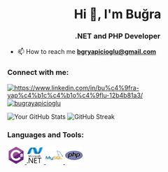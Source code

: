 <h1 align="center">Hi 👋, I'm Buğra</h1>
<h3 align="center">.NET and PHP Developer</h3>

- 📫 How to reach me **bgryapicioglu@gmail.com**

<h3 align="left">Connect with me:</h3>
<p align="left">
<a href="https://linkedin.com/in/bu%c4%9fra-yap%c4%b1c%c4%b1o%c4%9flu-12b4b81a3/" target="blank"><img align="center" src="https://raw.githubusercontent.com/rahuldkjain/github-profile-readme-generator/master/src/images/icons/Social/linked-in-alt.svg" alt="https://www.linkedin.com/in/bu%c4%9fra-yap%c4%b1c%c4%b1o%c4%9flu-12b4b81a3/" height="30" width="40" /></a>
<a href="https://instagram.com/bugrayapicioglu" target="blank"><img align="center" src="https://raw.githubusercontent.com/rahuldkjain/github-profile-readme-generator/master/src/images/icons/Social/instagram.svg" alt="bugrayapicioglu" height="30" width="40" /></a>
</p>

![Your GitHub Stats](https://github-readme-stats.vercel.app/api?username=bgryapicioglu&show_icons=true&count_private=true&hide=prs&theme=radical) 
![GitHub Streak](https://github-readme-streak-stats.herokuapp.com/?user=bgryapicioglu&theme=dark)

<h3 align="left">Languages and Tools:</h3>
<p align="left"> <a href="https://www.w3schools.com/cs/" target="_blank" rel="noreferrer"> <img src="https://raw.githubusercontent.com/devicons/devicon/master/icons/csharp/csharp-original.svg" alt="csharp" width="40" height="40"/> </a> <a href="https://dotnet.microsoft.com/" target="_blank" rel="noreferrer"> <img src="https://raw.githubusercontent.com/devicons/devicon/master/icons/dot-net/dot-net-original-wordmark.svg" alt="dotnet" width="40" height="40"/> </a> <a href="https://www.mysql.com/" target="_blank" rel="noreferrer"> <img src="https://raw.githubusercontent.com/devicons/devicon/master/icons/mysql/mysql-original-wordmark.svg" alt="mysql" width="40" height="40"/> </a> <a href="https://www.php.net" target="_blank" rel="noreferrer"> <img src="https://raw.githubusercontent.com/devicons/devicon/master/icons/php/php-original.svg" alt="php" width="40" height="40"/> </a> </p>
